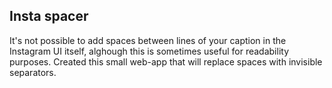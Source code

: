 ## Insta spacer

It's not possible to add spaces between lines of your caption in the Instagram UI itself, alghough this is sometimes useful for readability purposes. Created this small web-app that will replace spaces with invisible separators.
